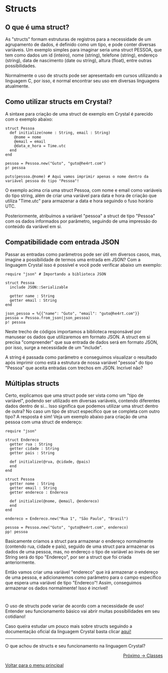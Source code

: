 # Structs

## O que é uma struct?

As "structs" formam estruturas de registros para a necessidade de um agrupamento de dados, é definido como um tipo, e pode conter diversas variáveis. Um exemplo simples para imaginar seria uma struct PESSOA, que tem como dados um id (inteiro), nome (string), telefone (string), endereço (string), data de nascimento (date ou string), altura (float), entre outras possibilidades. 

Normalmente o uso de structs pode ser apresentado em cursos utilizando a linguagem C, por isso, é normal encontrar seu uso em diversas linguagens atualmente.

## Como utilizar structs em Crystal?

A sintaxe para criação de uma struct de exemplo em Crystal é parecido com o exemplo abaixo:

```cr
struct Pessoa
  def initialize(nome : String, email : String)
    @nome = nome
    @email = email
    @data_e_hora = Time.utc
  end
end

pessoa = Pessoa.new("Guto", "guto@he4rt.com")
p! pessoa

puts(pessoa.@nome) # Aqui vamos imprimir apenas o nome dentro da variável pessoa do tipo "Pessoa"!
```

O exemplo acima cria uma struct Pessoa, com nome e email como variáveis do tipo string, além de criar uma variável para data e hora de criação que utiliza "Time.utc" para armazenar a data e hora seguindo o fuso horário UTC.

Posteriormente, atribuímos a variável "pessoa" a struct de tipo "Pessoa" com os dados informados por parâmetro, seguindo de uma impressão do conteúdo da variável em si.

## Compatibilidade com entrada JSON

Passar as entradas como parâmetros pode ser útil em diversos casos, mas, imagine a possibilidade de termos uma entrada em JSON? Com a linguagem Crystal isso é possível e você pode verificar abaixo um exemplo:

```cr
require "json" # Importando a biblioteca JSON

struct Pessoa
  include JSON::Serializable

  getter name : String
  getter email : String
end

json_pessoa = %{{"name": "Guto", "email": "guto@he4rt.com"}}
pessoa = Pessoa.from_json(json_pessoa)
p! pessoa
```

Neste trecho de códigos importamos a biblioteca responsável por manusear os dados que utilizaremos em formato JSON. A struct em si precisa "compreender" que sua entrada de dados será em formato JSON, por isso, surge a necessidade de um "include".

A string é passada como parâmetro e conseguimos visualizar o resultado após imprimir como está a estrutura de nossa variável "pessoa" do tipo "Pessoa" que aceita entradas com trechos em JSON. Incrível não? 

## Múltiplas structs

Certo, explicamos que uma struct pode ser vista como um "tipo de variável", podendo ser utilizado em diversas variáveis, contendo diferentes dados dentro de si... Isso significa que podemos utilizar uma struct dentro de outra? No caso um tipo de struct específico que se completa com outro tipo? A resposta é sim! Veja um exemplo abaixo para criação de uma pessoa com uma struct de endereço:

```cr
require "json"

struct Endereco
  getter rua : String
  getter cidade : String
  getter pais : String

  def initialize(@rua, @cidade, @pais)
  end
end

struct Pessoa
  getter nome : String
  getter email : String
  getter endereco : Endereco

  def initialize(@nome, @email, @endereco)
  end
end

endereco = Endereco.new("Rua 1", "São Paulo", "Brasil")

pessoa = Pessoa.new("Guto", "guto@he4rt.com", endereco)
pp! pessoa
```

Basicamente criamos a struct para armazenar o endereço normalmente (contendo rua, cidade e país), seguido de uma struct para armazenar os dados de uma pessoa, mas, no endereço o tipo de variável ao invés de ser String será do tipo "Endereço", por ser a struct que foi criada anteriormente.

Então vamos criar uma variável "endereco" que irá armazenar o endereço de uma pessoa, e adicionaremos como parâmetro para o campo específico que espera uma variável de tipo "Endereco"! Assim, conseguimos armazenar os dados normalmente! Isso é incrível!

#

O uso de structs pode variar de acordo com a necessidade de uso! Entender seu funcionamento básico vai abrir muitas possibilidades em seu cotidiano!

Caso queira estudar um pouco mais sobre structs seguindo a documentação oficial da linguagem Crystal basta clicar <a href="https://crystal-lang.org/reference/1.7/syntax_and_semantics/structs.html">aqui!</a>

---

O que achou de structs e seu funcionamento na linguagem Crystal?

<p align="right">
  <a href="https://github.com/lanjoni/crystal4noobs/blob/main/content/conceitos/classes.md">Próximo -> Classes</a>
</p>

<p align="left">
  <a href="https://github.com/lanjoni/crystal4noobs#roadmap">Voltar para o menu principal</a>
</p>
